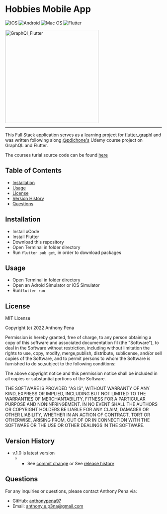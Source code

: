 # Hobbies Mobile App

![IOS](https://img.shields.io/badge/iOS-000000?style=for-the-badge&logo=ios&logoColor=white) 
![Android](https://img.shields.io/badge/Android-3DDC84?style=for-the-badge&logo=android&logoColor=white) 
![Mac OS](https://img.shields.io/badge/mac%20os-000000?style=for-the-badge&logo=macos&logoColor=F0F0F0)
![Flutter](https://img.shields.io/badge/Flutter-%2302569B.svg?style=for-the-badge&logo=Flutter&logoColor=white)

<img width="300" alt="GraphQl_Flutter" src="https://user-images.githubusercontent.com/79285555/187557333-03d73263-06ba-4822-b4c8-b42ca8bbb31e.gif">

<hr>

This Full Stack application serves as a learning project for [flutter_graphl](https://pub.dev/packages/graphql_flutter) and was written following along [@pdichone's](https://www.udemy.com/share/1056S83@c_ksOEYVYDMpFd_DAF8QD2AKHQL9OctJhW-OTOv6Eha0AWVzvX9aGIp2kiqcFMDX_A==/) Udemy course project on GraphQL and Flutter.

The courses turial source code can be found [here](https://github.com/pdichone/flutter-graphql-course)


## Table of Contents

- [Installation](#installation)
- [Usage](#usage)
- [License](#license)
- [Version History](#version)
- [Questions](#questions)

## Installation

- Install xCode
- Install Flutter
- Download this repository
- Open Terminal in folder directory
- Run `flutter pub get`, in order to download packages

## Usage

- Open Terminal in folder directory
- Open an Adroid Simulator or iOS Simulator
- Run`flutter run`

## License

MIT License

Copyright (c) 2022 Anthony Pena

Permission is hereby granted, free of charge, to any person obtaining a copy of this software and associated documentation fil (the "Software"), to deal in the Software without restriction, including without limitation the rights to use, copy, modify, merge,publish, distribute, sublicense, and/or sell copies of the Software, and to permit persons to whom the Software is furnished to do so,subject to the following conditions:

The above copyright notice and this permission notice shall be included in all copies or substantial portions of the Software.

THE SOFTWARE IS PROVIDED "AS IS", WITHOUT WARRANTY OF ANY KIND, EXPRESS OR IMPLIED, INCLUDING BUT NOT LIMITED TO THE WARRANTIES OF MERCHANTABILITY, FITNESS FOR A PARTICULAR PURPOSE AND NONINFRINGEMENT. IN NO EVENT SHALL THE AUTHORS OR COPYRIGHT HOLDERS BE LIABLE FOR ANY CLAIM, DAMAGES OR OTHER LIABILITY, WHETHER IN AN ACTION OF CONTRACT, TORT OR OTHERWISE, ARISING FROM, OUT OF OR IN CONNECTION WITH THE SOFTWARE OR THE USE OR OTHER DEALINGS IN THE SOFTWARE.

## Version History

- v.1.0 is latest version
  - - See [commit change](https://github.com/anthonypena97/flutter-graphql/commits/main) or See [release history](https://github.com/anthonypena97/graphl-flutter/releases)

## Questions

For any inquiries or questions, please contact Anthony Pena via:

- GitHub: [anthonypena97](https://github.com/anthonypena97)
- Email: <anthony.e.p3na@gmail.com>
